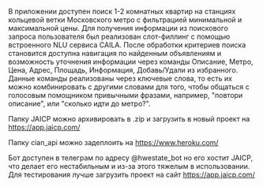 В приложении доступен поиск 1-2 комнатных квартир на станциях кольцевой ветки Московского метро с фильтрацией минимальной и максимальной цены. Для получения информации из поискового запроса пользователя был реализован слот-филлинг с помощью встроенного NLU сервиса CAILA. После обработки критериев поиска становится доступна навигация по найденным объявлениям и возможность уточнения информации через команды Описание, Метро, Цена, Адрес, Площадь, Информация, Добавь/Удали из избранного. Данные команды реализованы через ключевые слова, то есть их можно комбинировать с другими словами для того, чтобы общаться с голосовым помощником привычными фразами, например, "повтори описание", или "сколько идти до метро?".

Папку JAICP можно архивировать в .zip и загрузить в новый проект на https://app.jaicp.com/

Папку cian_api можно задеплоить на https://www.heroku.com/

Бот доступен в телеграм по адресу @hwestate_bot но его хостит JAICP, что делает его нестабильным и из-за этого тяжелым в использовании. Для тестирования лучше загрузить проект на сайт https://app.jaicp.com/
